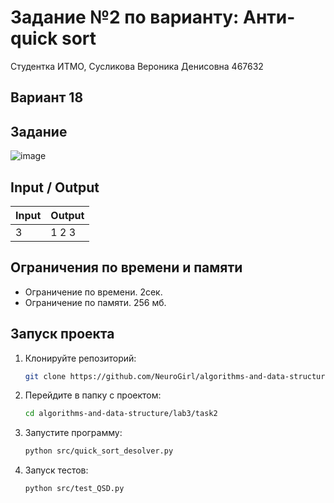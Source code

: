 # Задание №2 по варианту: Анти-quick sort
Студентка ИТМО,  Сусликова Вероника Денисовна 467632

## Вариант 18

## Задание 

![image](https://github.com/user-attachments/assets/287802fb-b24f-47b1-8c0b-14321784b59a)


## Input / Output 

| Input    | Output   |
|----------|----------|
|3         |1 2 3     |


## Ограничения по времени и памяти

- Ограничение по времени. 2сек.
- Ограничение по памяти. 256 мб.

## Запуск проекта
1. Клонируйте репозиторий:
   ```bash
   git clone https://github.com/NeuroGirl/algorithms-and-data-structure.git
   ```
2. Перейдите в папку с проектом:
   ```bash
   cd algorithms-and-data-structure/lab3/task2
   
3. Запустите программу:
   ```bash
   python src/quick_sort_desolver.py
   ```

4. Запуск тестов:
   ```bash
   python src/test_QSD.py
   ```
